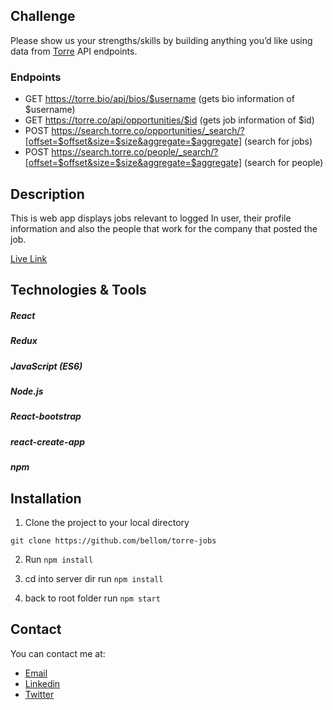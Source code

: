 ## Challenge
Please show us your strengths/skills by building
anything you’d like using data from [Torre](torre.co) API endpoints.

### Endpoints
- GET https://torre.bio/api/bios/$username (gets bio information of $username)
- GET https://torre.co/api/opportunities/$id (gets job information of $id)
- POST https://search.torre.co/opportunities/_search/?[offset=$offset&size=$size&aggregate=$aggregate] (search for jobs)
- POST https://search.torre.co/people/_search/?[offset=$offset&size=$size&aggregate=$aggregate] (search for people)


## Description
This is web app displays jobs relevant to logged In user, their profile information and also the people that work for the company that posted the job.


[Live Link](https://agile-sierra-17981.herokuapp.com/)

## Technologies & Tools
##### React
##### Redux
##### JavaScript (ES6)
##### Node.js
##### React-bootstrap
##### react-create-app
##### npm

## Installation

1. Clone the project to your local directory

```
git clone https://github.com/bellom/torre-jobs
```

2. Run `npm install`

3. cd into server dir run `npm install`

4. back to root folder run `npm start`

## Contact

You can contact me at:

- [Email](bellomsean@gmail.com)
- [Linkedin](https://www.linkedin.com/in/bellom/)
- [Twitter](https://twitter.com/bellom)
